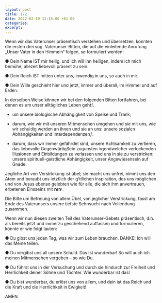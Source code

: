 ```yaml
---
layout: post
title: 172
date: 2022-02-10 13:16:00 +01:00
categories: 
excerpt: 
---
```


Wenn wir das Vaterunser präsentisch verstehen und übersetzen, könnten die ersten drei sog. Vaterunser-Bitten, die auf die einleitende Anrufung „Unser Vater in den Himmeln“ folgen, so formuliert werden:

● Dein Name IST mir heilig, und ich will ihn heiligen, indem ich mich bemühe, allezeit liebevoll präsent zu sein.

● Dein Reich IST mitten unter uns, inwendig in uns, so auch in mir.

● Dein Wille geschieht hier und jetzt, immer und überall, im Himmel und auf Erden.

In derselben Weise können wir bei den folgenden Bitten fortfahren, bei denen es um unser alltägliches Leben geht:\
- um unsere biologische Abhängigkeit von Speise und Trank;

- darum, wie wir mit unseren Mitmenschen umgehen und sie mit uns, wie wir schuldig werden an ihnen und sie an uns: unsere sozialen Abhängigkeiten und Interdependenzen;\
- darum, dass wir immer gefährdet sind, unsere Achtsamkeit zu verlieren, das liebevolle GegenwärtigSein zugunsten irgendwelcher verlockenden Illusionen und Einbildungen zu verlassen und uns in sie zu verstricken: unsere spirituell-geistliche Abhängigkeit, unser Angewiesensein auf Gnade.

Jegliche Art von Verstrickung ist übel; sie macht uns unfrei, nimmt uns den Atem und beraubt uns letztlich der g’ttlichen Inspiration, des uns möglichen und von Jesus ebenso gelebten wie für alle, die sich ihm anvertrauen, erbetenen Einsseins mit **יהוה**.

Die Bitte um Befreiung von allem Übel, von jeglicher Verstrickung, fasst am Ende des Vaterunsers unsere tiefste Sehnsucht nach Vollendung zusammen.

Wenn wir nun diesen zweiten Teil des Vaterunser-Gebets präsentisch, d.h. als bereits jetzt und immerzu geschehend auffassen und formulieren, könnte er wie folgt lauten:

● Du gibst uns jeden Tag, was wir zum Leben brauchen. DANKE! Ich will das Meine teilen.

● Du vergibst uns all unsere Schuld. Das ist wunderbar! So will auch ich meinen Mitmenschen vergeben – so wie Du.

● Du führst uns in der Versuchung und durch sie hindurch zur Freiheit und Herrlichkeit deiner Söhne und Töchter. Wie wunderbar ist das!

● Du bist wunderbar, du erlöst uns von allem, und dein ist das Reich und die Kraft und die Herrlichkeit in Ewigkeit!

AMEN.
